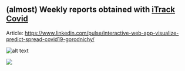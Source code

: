 

## (almost) Weekly reports obtained with [iTrack Covid](https://itrack.shinyapps.io/covid)

Article: 
https://www.linkedin.com/pulse/interactive-web-app-visualize-predict-spread-covid19-gorodnichy/


![alt text](https://media-exp1.licdn.com/dms/image/C5612AQFLh2VywVybGw/article-cover_image-shrink_720_1280/0?e=1593648000&v=beta&t=FkJD3kHn5Ul3aqYf5ptCKrRAfE-vxvtMsSHTYMEqL20)

![](https://media-exp1.licdn.com/dms/image/C5612AQGTwifWXeqxsw/article-inline_image-shrink_1000_1488/0?e=1593648000&v=beta&t=P3wY5Fb8s_0JXCfCibycN8lT9zy6TnrVavtAIlUN9wY)
